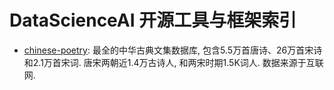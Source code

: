 # DataScienceAI 开源工具与框架索引

- [chinese-poetry](https://github.com/chinese-poetry/chinese-poetry): 最全的中华古典文集数据库, 包含5.5万首唐诗、26万首宋诗和2.1万首宋词. 唐宋两朝近1.4万古诗人, 和两宋时期1.5K词人. 数据来源于互联网.
